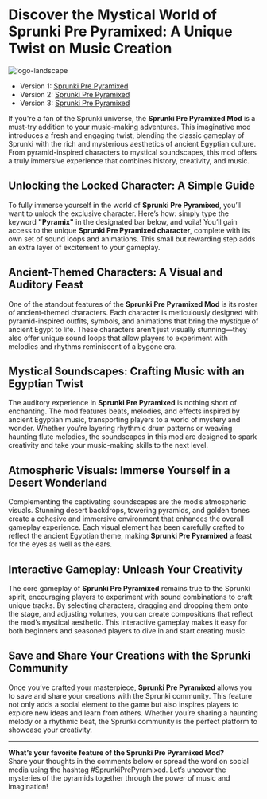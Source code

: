 # Discover the Mystical World of Sprunki Pre Pyramixed: A Unique Twist on Music Creation  

![logo-landscape](https://github.com/user-attachments/assets/eacb3930-37fc-46cd-9df9-515d4832f188)

- Version 1: [Sprunki Pre Pyramixed](https://sprunki-incredibox.org/game/sprunki-pre-pyramixed)
- Version 2: [Sprunki Pre Pyramixed](https://sprunki.la/game/sprunki-pre-pyramixed)
- Version 3: [Sprunki Pre Pyramixed](https://scrunkly.org/game/sprunki-pre-pyramixed)


If you're a fan of the Sprunki universe, the **Sprunki Pre Pyramixed Mod** is a must-try addition to your music-making adventures. This imaginative mod introduces a fresh and engaging twist, blending the classic gameplay of Sprunki with the rich and mysterious aesthetics of ancient Egyptian culture. From pyramid-inspired characters to mystical soundscapes, this mod offers a truly immersive experience that combines history, creativity, and music.  

## Unlocking the Locked Character: A Simple Guide  

To fully immerse yourself in the world of **Sprunki Pre Pyramixed**, you’ll want to unlock the exclusive character. Here’s how: simply type the keyword **"Pyramix"** in the designated bar below, and voila! You’ll gain access to the unique **Sprunki Pre Pyramixed character**, complete with its own set of sound loops and animations. This small but rewarding step adds an extra layer of excitement to your gameplay.  

## Ancient-Themed Characters: A Visual and Auditory Feast  

One of the standout features of the **Sprunki Pre Pyramixed Mod** is its roster of ancient-themed characters. Each character is meticulously designed with pyramid-inspired outfits, symbols, and animations that bring the mystique of ancient Egypt to life. These characters aren’t just visually stunning—they also offer unique sound loops that allow players to experiment with melodies and rhythms reminiscent of a bygone era.  

## Mystical Soundscapes: Crafting Music with an Egyptian Twist  

The auditory experience in **Sprunki Pre Pyramixed** is nothing short of enchanting. The mod features beats, melodies, and effects inspired by ancient Egyptian music, transporting players to a world of mystery and wonder. Whether you’re layering rhythmic drum patterns or weaving haunting flute melodies, the soundscapes in this mod are designed to spark creativity and take your music-making skills to the next level.  

## Atmospheric Visuals: Immerse Yourself in a Desert Wonderland  

Complementing the captivating soundscapes are the mod’s atmospheric visuals. Stunning desert backdrops, towering pyramids, and golden tones create a cohesive and immersive environment that enhances the overall gameplay experience. Each visual element has been carefully crafted to reflect the ancient Egyptian theme, making **Sprunki Pre Pyramixed** a feast for the eyes as well as the ears.  

## Interactive Gameplay: Unleash Your Creativity  

The core gameplay of **Sprunki Pre Pyramixed** remains true to the Sprunki spirit, encouraging players to experiment with sound combinations to craft unique tracks. By selecting characters, dragging and dropping them onto the stage, and adjusting volumes, you can create compositions that reflect the mod’s mystical aesthetic. This interactive gameplay makes it easy for both beginners and seasoned players to dive in and start creating music.  

## Save and Share Your Creations with the Sprunki Community  

Once you’ve crafted your masterpiece, **Sprunki Pre Pyramixed** allows you to save and share your creations with the Sprunki community. This feature not only adds a social element to the game but also inspires players to explore new ideas and learn from others. Whether you’re sharing a haunting melody or a rhythmic beat, the Sprunki community is the perfect platform to showcase your creativity.  

---

**What’s your favorite feature of the Sprunki Pre Pyramixed Mod?**  
Share your thoughts in the comments below or spread the word on social media using the hashtag #SprunkiPrePyramixed. Let’s uncover the mysteries of the pyramids together through the power of music and imagination!
